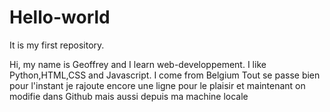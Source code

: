 # Hello-world
It is my first repository.


Hi, my name is Geoffrey and I learn web-developpement. I like Python,HTML,CSS and Javascript.
I come from Belgium
Tout se passe bien pour l'instant
je rajoute encore une ligne pour le plaisir
et maintenant on modifie dans Github
mais aussi depuis ma machine locale
